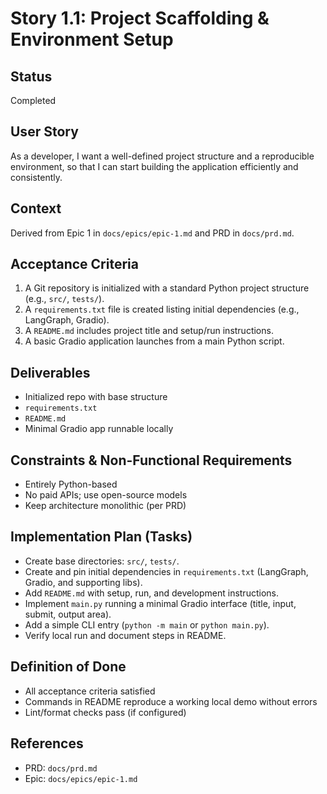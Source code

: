 # Story 1.1: Project Scaffolding & Environment Setup

## Status
Completed

## User Story
As a developer, I want a well-defined project structure and a reproducible environment, so that I can start building the application efficiently and consistently.

## Context
Derived from Epic 1 in `docs/epics/epic-1.md` and PRD in `docs/prd.md`.

## Acceptance Criteria
1. A Git repository is initialized with a standard Python project structure (e.g., `src/`, `tests/`).
2. A `requirements.txt` file is created listing initial dependencies (e.g., LangGraph, Gradio).
3. A `README.md` includes project title and setup/run instructions.
4. A basic Gradio application launches from a main Python script.

## Deliverables
- Initialized repo with base structure
- `requirements.txt`
- `README.md`
- Minimal Gradio app runnable locally

## Constraints & Non-Functional Requirements
- Entirely Python-based
- No paid APIs; use open-source models
- Keep architecture monolithic (per PRD)

## Implementation Plan (Tasks)
- Create base directories: `src/`, `tests/`.
- Create and pin initial dependencies in `requirements.txt` (LangGraph, Gradio, and supporting libs).
- Add `README.md` with setup, run, and development instructions.
- Implement `main.py` running a minimal Gradio interface (title, input, submit, output area).
- Add a simple CLI entry (`python -m main` or `python main.py`).
- Verify local run and document steps in README.

## Definition of Done
- All acceptance criteria satisfied
- Commands in README reproduce a working local demo without errors
- Lint/format checks pass (if configured)

## References
- PRD: `docs/prd.md`
- Epic: `docs/epics/epic-1.md`
